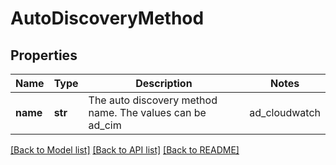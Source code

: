# AutoDiscoveryMethod

## Properties
Name | Type | Description | Notes
------------ | ------------- | ------------- | -------------
**name** | **str** | The auto discovery method name.  The values can be ad_cim|ad_cloudwatch|ad_collector|ad_dummy|ad_ec2|ad_esx|ad_http|ad_ipmi|ad_jdbc|ad_jmx|ad_netapp|ad_pdh|ad_port|ad_script|ad_snmp|ad_wmi|ad_xen|ad_azurerediscache|ad_awsserviceregion|ad_awsec2reservedinstance|ad_awsecsservice|ad_awsec2scheduledevents|ad_azureserviceregion|ad_azuresubscription|ad_azurebackupjob|ad_azuresdk|ad_azurewebjob|ad_awsbillingreport|ad_awselasticache|ad_awsredshift|ad_azurebilling|ad_awslbtargetgroups|ad_gcpappengine|ad_gcpbilling|ad_awsvpntunnel|ad_gcpvpntunnel|ad_awsglobalwebacl|ad_gcplbbackendservice|ad_gcppubsubsubscription|ad_gcppubsubsnapshot|ad_azurereplicationjob|ad_azureexpressroutecircuitpeering|ad_awsapigatewaystage|ad_azureautomationaccountcertificate|ad_azurevngconnection|ad_azurewebappinstance|ad_azureappserviceenvironmentmultirolepool|ad_openmetrics|ad_awsmediaconnectoutput|ad_awsmediaconnectsource|ad_awswebaclwafv2|ad_saaso365sharepointsite|ad_awscognitoidentityproviders|ad_azureeabilling|ad_saaszoomplanusage|ad_saasstatus|ad_azuresynapse|ad_saasairbrake|ad_syntheticsselenium|ad_azurevirtualdesktopsessionhosts|ad_saaso365subscribedsku|ad_azuredimension|ad_azurecostmanagementdimensions|ad_saaso365servicehealth|ad_saaso365mailbox|ad_azurenetappvolumes|ad_azureloganalyticsworkspaces|ad_saaszoomstatus|ad_saassalesforcelicense|ad_saaszoomroom|ad_saaswebexlicenseusage|ad_azureloganalyticsreplicationjob|ad_paasjsonpath|ad_awsrabbitmqqueue|ad_awssagemakerendpointvariant|ad_awsroute53resolveripaddress | 

[[Back to Model list]](../README.md#documentation-for-models) [[Back to API list]](../README.md#documentation-for-api-endpoints) [[Back to README]](../README.md)

